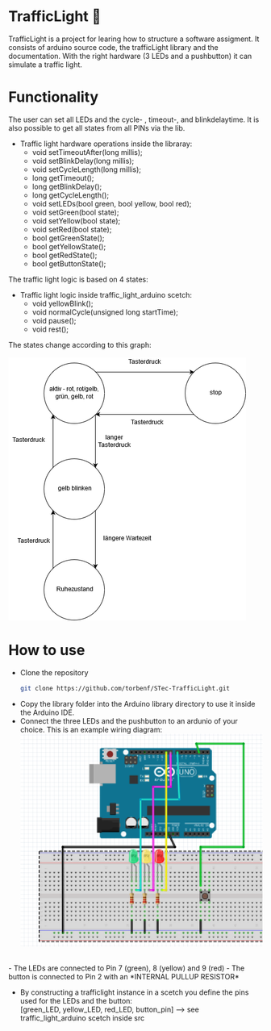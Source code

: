 # TrafficLight :vertical_traffic_light: 	
TrafficLight is a project for learing how to structure a software assigment. It consists of arduino source code, the trafficLight library and the documentation.
With the right hardware (3 LEDs and a pushbutton) it can simulate a traffic light.


# Functionality
The user can set all LEDs and the cycle- , timeout-, and blinkdelaytime. It is also possible to get all states from all PINs via the lib.<br>

- Traffic light hardware operations inside the libraray:
	- void setTimeoutAfter(long millis);
	- void setBlinkDelay(long millis);
	- void setCycleLength(long millis);
	- long getTimeout();
	- long getBlinkDelay();
	- long getCycleLength();
	- void setLEDs(bool green, bool yellow, bool red);
	- void setGreen(bool state);
	- void setYellow(bool state);
	- void setRed(bool state);
	- bool getGreenState();
	- bool getYellowState();
	- bool getRedState();
	- bool getButtonState();
  
  
The traffic light logic is based on 4 states:<br>
- Traffic light logic inside traffic_light_arduino scetch:
	- void yellowBlink();
	- void normalCycle(unsigned long startTime);
	- void pause();
	- void rest();

The states change according to this graph:<br><br>
![flowchart](https://github.com/torbenf/STec-TrafficLight/blob/master/doc/additional_files/flowchart.png)


# How to use
  - Clone the repository
	```bash
	git clone https://github.com/torbenf/STec-TrafficLight.git
	```
  - Copy the library folder into the Arduino library directory to use it inside the Arduino IDE.
  - Connect the three LEDs and the pushbutton to an ardunio of your choice. This is an example wiring diagram:<br>
  ![wiring](https://github.com/torbenf/STec-TrafficLight/blob/master/doc/additional_files/wiring_diagram.PNG)
  <br>
  	- The LEDs are connected to Pin 7 (green), 8 (yellow) and 9 (red)
	- The button is connected to Pin 2 with an *INTERNAL PULLUP RESISTOR*
  
  

  - By constructing a trafficlight instance in a scetch you define the pins used for the LEDs and the button:<br>
[green_LED, yellow_LED, red_LED, button_pin] --> see traffic_light_arduino scetch inside src



